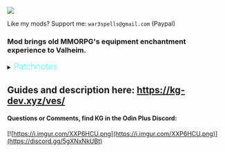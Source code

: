 ![](https://i.imgur.com/nRGWth9.png)

Like my mods? Support me: `war3spells@gmail.com` (Paypal)

### Mod brings old MMORPG's equipment enchantment experience to Valheim.

<details>
  <summary><b><span style="color:aqua;font-weight:200;font-size:20px">
    Patchnotes
</span></b></summary>

| Version       | Changes                                                                                                                                                                 |
|---------------|-------------------------------------------------------------------------------------------------------------------------------------------------------------------------|
| 1.3.5 - 1.3.6 | Fixed ItemStand items with enchantment bug                                                                                                                              |
| 1.3.4         | Fixed localization not working                                                                                                                                          |
| 1.3.3         | Added new enchantment modifiers to .yml (resistance_blunt, resistance_slash and so on)                                                                                  |
| 1.3.2         | VFX now correctly applies to items with multiple mesh parts (crossbows, modded items)                                                                                   |
| 1.3.1         | Fixed small issue with UI updates when putting item in chest                                                                                                            |
| 1.3.0         | Fixed wrong tooltip values bug<br/>Fixed incompatibility with Jewelcrafting + Extended inventory new visual slots                                                       |
| 1.2.0         | Replaced Override .yml files to be able to affect group of items, instead of individual one<br/>Please remove Override_ yml files before start so they can be recteated |
| 1.1.0         | Added 4 directories for Override + Requirements additional .yml files                                                                                                   |
| 1.0.0         | Mod released                                                                                                                                                            |
</details>

## Guides and description here: https://kg-dev.xyz/ves/

####  Questions or Comments, find KG in the Odin Plus Discord:
[![https://i.imgur.com/XXP6HCU.png](https://i.imgur.com/XXP6HCU.png)](https://discord.gg/5gXNxNkUBt)